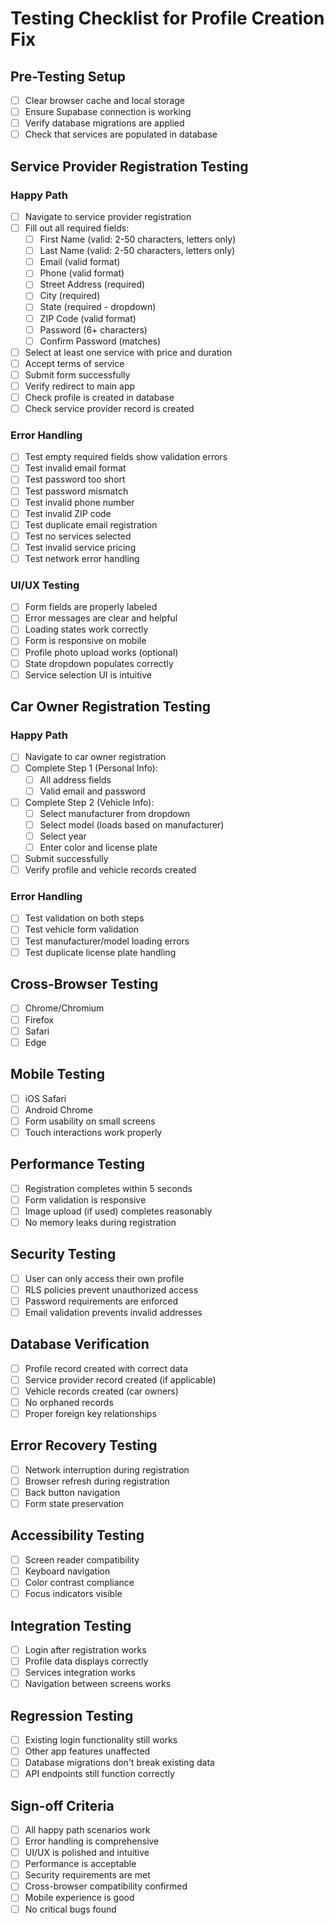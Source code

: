 # Testing Checklist for Profile Creation Fix

## Pre-Testing Setup
- [ ] Clear browser cache and local storage
- [ ] Ensure Supabase connection is working
- [ ] Verify database migrations are applied
- [ ] Check that services are populated in database

## Service Provider Registration Testing

### Happy Path
- [ ] Navigate to service provider registration
- [ ] Fill out all required fields:
  - [ ] First Name (valid: 2-50 characters, letters only)
  - [ ] Last Name (valid: 2-50 characters, letters only)
  - [ ] Email (valid format)
  - [ ] Phone (valid format)
  - [ ] Street Address (required)
  - [ ] City (required)
  - [ ] State (required - dropdown)
  - [ ] ZIP Code (valid format)
  - [ ] Password (6+ characters)
  - [ ] Confirm Password (matches)
- [ ] Select at least one service with price and duration
- [ ] Accept terms of service
- [ ] Submit form successfully
- [ ] Verify redirect to main app
- [ ] Check profile is created in database
- [ ] Check service provider record is created

### Error Handling
- [ ] Test empty required fields show validation errors
- [ ] Test invalid email format
- [ ] Test password too short
- [ ] Test password mismatch
- [ ] Test invalid phone number
- [ ] Test invalid ZIP code
- [ ] Test duplicate email registration
- [ ] Test no services selected
- [ ] Test invalid service pricing
- [ ] Test network error handling

### UI/UX Testing
- [ ] Form fields are properly labeled
- [ ] Error messages are clear and helpful
- [ ] Loading states work correctly
- [ ] Form is responsive on mobile
- [ ] Profile photo upload works (optional)
- [ ] State dropdown populates correctly
- [ ] Service selection UI is intuitive

## Car Owner Registration Testing

### Happy Path
- [ ] Navigate to car owner registration
- [ ] Complete Step 1 (Personal Info):
  - [ ] All address fields
  - [ ] Valid email and password
- [ ] Complete Step 2 (Vehicle Info):
  - [ ] Select manufacturer from dropdown
  - [ ] Select model (loads based on manufacturer)
  - [ ] Select year
  - [ ] Enter color and license plate
- [ ] Submit successfully
- [ ] Verify profile and vehicle records created

### Error Handling
- [ ] Test validation on both steps
- [ ] Test vehicle form validation
- [ ] Test manufacturer/model loading errors
- [ ] Test duplicate license plate handling

## Cross-Browser Testing
- [ ] Chrome/Chromium
- [ ] Firefox
- [ ] Safari
- [ ] Edge

## Mobile Testing
- [ ] iOS Safari
- [ ] Android Chrome
- [ ] Form usability on small screens
- [ ] Touch interactions work properly

## Performance Testing
- [ ] Registration completes within 5 seconds
- [ ] Form validation is responsive
- [ ] Image upload (if used) completes reasonably
- [ ] No memory leaks during registration

## Security Testing
- [ ] User can only access their own profile
- [ ] RLS policies prevent unauthorized access
- [ ] Password requirements are enforced
- [ ] Email validation prevents invalid addresses

## Database Verification
- [ ] Profile record created with correct data
- [ ] Service provider record created (if applicable)
- [ ] Vehicle records created (car owners)
- [ ] No orphaned records
- [ ] Proper foreign key relationships

## Error Recovery Testing
- [ ] Network interruption during registration
- [ ] Browser refresh during registration
- [ ] Back button navigation
- [ ] Form state preservation

## Accessibility Testing
- [ ] Screen reader compatibility
- [ ] Keyboard navigation
- [ ] Color contrast compliance
- [ ] Focus indicators visible

## Integration Testing
- [ ] Login after registration works
- [ ] Profile data displays correctly
- [ ] Services integration works
- [ ] Navigation between screens works

## Regression Testing
- [ ] Existing login functionality still works
- [ ] Other app features unaffected
- [ ] Database migrations don't break existing data
- [ ] API endpoints still function correctly

## Sign-off Criteria
- [ ] All happy path scenarios work
- [ ] Error handling is comprehensive
- [ ] UI/UX is polished and intuitive
- [ ] Performance is acceptable
- [ ] Security requirements are met
- [ ] Cross-browser compatibility confirmed
- [ ] Mobile experience is good
- [ ] No critical bugs found